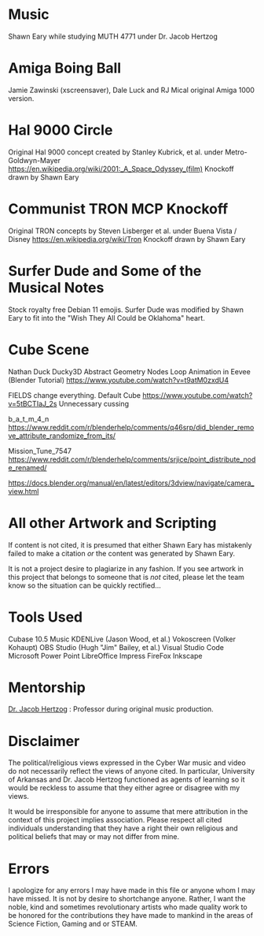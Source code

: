 <!-- 
https://www.markdownguide.org/cheat-sheet
https://stackoverflow.com/questions/4823468/comments-in-markdown
-->
# Music
Shawn Eary while studying MUTH 4771 under Dr. Jacob Hertzog 

# Amiga Boing Ball
Jamie Zawinski (xscreensaver), Dale Luck and RJ Mical original Amiga 1000 version.

# Hal 9000 Circle
Original Hal 9000 concept created by Stanley Kubrick, et al. 
under Metro-Goldwyn-Mayer
https://en.wikipedia.org/wiki/2001:_A_Space_Odyssey_(film) 
Knockoff drawn by Shawn Eary

# Communist TRON MCP Knockoff
Original TRON concepts by Steven Lisberger et al.
under Buena Vista / Disney
https://en.wikipedia.org/wiki/Tron
Knockoff drawn by Shawn Eary

# Surfer Dude and Some of the Musical Notes
Stock royalty free Debian 11 emojis. 
Surfer Dude was modified by Shawn Eary to fit into the
"Wish They All Could be Oklahoma" heart.

# Cube Scene
Nathan Duck Ducky3D
Abstract Geometry Nodes Loop Animation in Eevee (Blender Tutorial)
https://www.youtube.com/watch?v=t9atM0zxdU4 

FIELDS change everything.
Default Cube
https://www.youtube.com/watch?v=5tBCTIaJ_2s
Unnecessary cussing

b_a_t_m_4_n
https://www.reddit.com/r/blenderhelp/comments/q46srp/did_blender_remove_attribute_randomize_from_its/

Mission_Tune_7547
https://www.reddit.com/r/blenderhelp/comments/srjice/point_distribute_node_renamed/

https://docs.blender.org/manual/en/latest/editors/3dview/navigate/camera_view.html

# All other Artwork and Scripting
If content is not cited, it is presumed that either Shawn Eary has mistakenly failed to make a citation *or* the content was generated by Shawn Eary.

It is not a project desire to plagiarize in any fashion. If you see artwork in this project that belongs to someone that is *not* cited, please let the team know so the situation can be quickly rectified...

# Tools Used
Cubase 10.5 Music
KDENLive (Jason Wood, et al.)
Vokoscreen (Volker Kohaupt)
OBS Studio (Hugh "Jim" Bailey, et al.)
Visual Studio Code
Microsoft Power Point
LibreOffice Impress 
FireFox
Inkscape

# Mentorship
[Dr. Jacob Hertzog](https://fulbright.uark.edu/departments/music/faculty-and-staff/index/uid/jhertzog/name/Jacob-Hertzog/) : 
Professor during original music production.

# Disclaimer
The political/religious views expressed in the Cyber War music and video do not necessarily reflect the views of anyone cited. In particular, University of Arkansas and Dr. Jacob Hertzog functioned as agents of learning so it would be reckless to assume that they either agree or disagree with my views.

It would be irresponsible for anyone to assume that mere attribution in the context of this project implies association. Please respect all cited individuals understanding that they have a right their own religious and political beliefs that may or may not differ from mine.

# Errors
I apologize for any errors I may have made in this file or anyone whom I may have missed. It is not by desire to shortchange anyone. Rather, I want the noble, kind and sometimes revolutionary artists who made quality work to be honored for the contributions they have made to mankind in the areas of Science Fiction, Gaming and or STEAM.